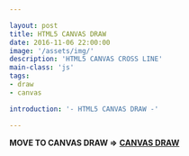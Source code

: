 ```yaml
---

layout: post
title: HTML5 CANVAS DRAW
date: 2016-11-06 22:00:00
image: '/assets/img/'
description: 'HTML5 CANVAS CROSS LINE'
main-class: 'js'
tags: 
- draw
- canvas

introduction: '- HTML5 CANVAS DRAW -'

---
```


**MOVE TO CANVAS DRAW =>** **[CANVAS DRAW](/project/html/canvas/draw)**